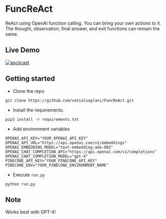 # FuncReAct

ReAct using OpenAI function calling. You can bring your own actions to it. The thought, observation, final answer, and exit functions can remain the same.

## Live Demo

[![asciicast](https://asciinema.org/a/7yBbzud9OrGV00wVzp3QA1FsJ.svg)](https://asciinema.org/a/7yBbzud9OrGV00wVzp3QA1FsJ?t=15)

## Getting started

- Clone the repo

```
git clone https://github.com/vatsalsaglani/FuncReAct.git
```

- Install the requirements.

```
pip3 install -r requirements.txt
```

- Add environment variables

```
OPENAI_API_KEY="YOUR_OPENAI_API_KEY"
OPENAI_API_URL="https://api.openai.com/v1/embeddings"
OPENAI_EMBEDDING_MODEL="text-embedding-ada-002"
OPENAI_CHAT_COMPLETION_API="https://api.openai.com/v1/completions"
OPENAI_CHAT_COMPLETION_MODEL="gpt-4"
PINECONE_API_KEY="YOUR_PINECONE_API_KEY"
PINECONE_ENV="YOUR_PINECONE_ENVIRONMENT_NAME"
```

- Execute `run.py`

```
python run.py
```

## Note

Works best with GPT-4!